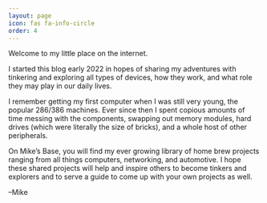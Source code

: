 ```yaml
---
layout: page
icon: fas fa-info-circle
order: 4
---
```



Welcome to my little place on the internet.

I started this blog early 2022 in hopes of sharing my adventures with tinkering and exploring all types of devices, how they work, and what role they may play in our daily lives.

I remember getting my first computer when I was still very young, the popular 286/386 machines. Ever since then I spent copious amounts of time messing with the components, swapping out memory modules, hard drives (which were literally the size of bricks), and a whole host of other peripherals.

On Mike’s Base, you will find my ever growing library of home brew projects ranging from all things computers, networking, and automotive. I hope these shared projects will help and inspire others to become tinkers and explorers and to serve a guide to come up with your own projects as well.

–Mike